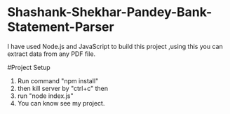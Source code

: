 # Shashank-Shekhar-Pandey-Bank-Statement-Parser
I have used Node.js and JavaScript to build this project ,using this you can extract data from any PDF file.

#Project Setup

1. Run command "npm install" 
2. then kill server by "ctrl+c" then 
3. run "node index.js" 
4. You can know see my project.

